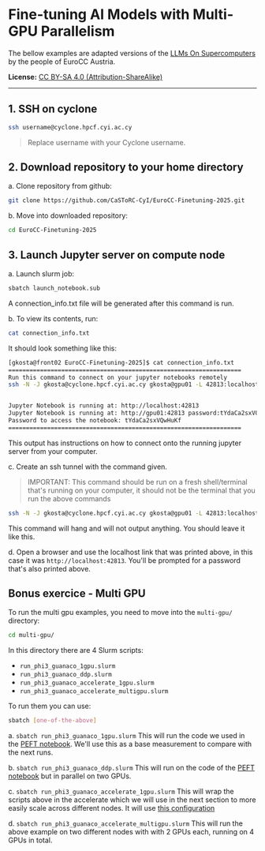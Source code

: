 # Fine-tuning AI Models with Multi-GPU Parallelism

The bellow examples are adapted versions of the [LLMs On Supercomputers](https://gitlab.tuwien.ac.at/vsc-public/training/LLMs-on-supercomputers/-/tree/main?ref_type=heads) by the people of EuroCC Austria.

**License:** [CC BY-SA 4.0 (Attribution-ShareAlike)](https://creativecommons.org/licenses/by-sa/4.0/)

---
## 1. SSH on cyclone

```bash
ssh username@cyclone.hpcf.cyi.ac.cy
```
> Replace username with your Cyclone username. 


## 2. Download repository to your home directory

a. Clone repository from github:
```bash
git clone https://github.com/CaSToRC-CyI/EuroCC-Finetuning-2025.git
```

b. Move into downloaded repository:
```bash
cd EuroCC-Finetuning-2025
```

## 3. Launch Jupyter server on compute node

a. Launch slurm job:
```bash
sbatch launch_notebook.sub
```
A connection_info.txt file will be generated after this command is run. 

b. To view its contents, run:
```bash
cat connection_info.txt
```

It should look something like this:

```bash
[gkosta@front02 EuroCC-Finetuning-2025]$ cat connection_info.txt 
==================================================================
Run this command to connect on your jupyter notebooks remotely
ssh -N -J gkosta@cyclone.hpcf.cyi.ac.cy gkosta@gpu01 -L 42813:localhost:42813


Jupyter Notebook is running at: http://localhost:42813
Jupyter Notebook is running at: http://gpu01:42813 password:tYdaCa2sxVQwHuKf
Password to access the notebook: tYdaCa2sxVQwHuKf
==================================================================
```
This output has instructions on how to connect onto the running jupyter server from your computer.

c. Create an ssh tunnel with the command given.
>IMPORTANT: This command should be run on a fresh shell/terminal that's running on your computer, it should not be the terminal that you run the above commands

```bash
ssh -N -J gkosta@cyclone.hpcf.cyi.ac.cy gkosta@gpu01 -L 42813:localhost:42813
```
This command will hang and will not output anything. You should leave it like this.

d. Open a browser and use the localhost link that was printed above, in this case it was `http://localhost:42813`. You'll be prompted for a password that's also printed above.


## Bonus exercice - Multi GPU

To run the multi gpu examples, you need to move into the `multi-gpu/` directory:

```bash
cd multi-gpu/
```

In this directory there are 4 Slurm scripts:
- `run_phi3_guanaco_1gpu.slurm` 
- `run_phi3_guanaco_ddp.slurm`
- `run_phi3_guanaco_accelerate_1gpu.slurm`
- `run_phi3_guanaco_accelerate_multigpu.slurm`

To run them you can use:

```bash
sbatch [one-of-the-above]
```

a. `sbatch run_phi3_guanaco_1gpu.slurm`
This will run the code we used in the [PEFT notebook](notebooks/D1_03_PEFT.ipynb). We'll use this as a base measurement to compare with the next runs.

b. `sbatch run_phi3_guanaco_ddp.slurm`
This will run on the code of the [PEFT notebook](notebooks/D1_03_PEFT.ipynb) but in parallel on two GPUs.

c. `sbatch run_phi3_guanaco_accelerate_1gpu.slurm`
This will wrap the scripts above in the accelerate which we will use in the next section to more easily scale across different nodes. It will use [this configuration](multi-gpu/accelerate_default_config_1gpu.yaml) 

d. `sbatch run_phi3_guanaco_accelerate_multigpu.slurm`
This will run the above example on two different nodes with with 2 GPUs each, running on 4 GPUs in total.




